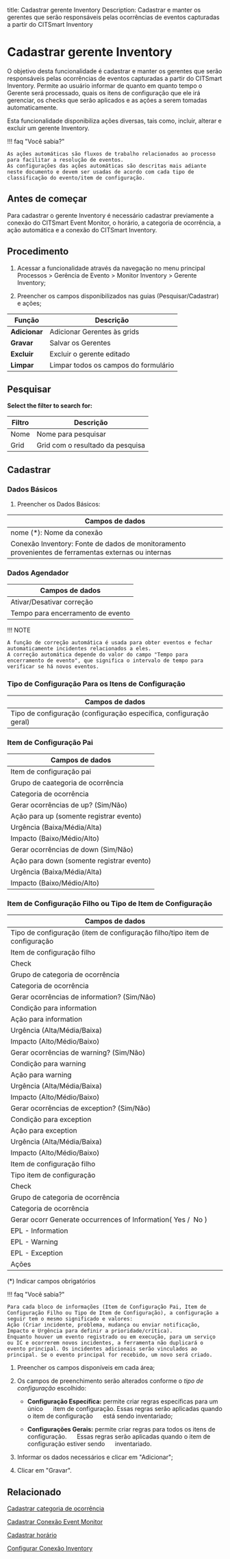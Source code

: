 title: Cadastrar gerente Inventory
Description: Cadastrar e manter os gerentes que serão responsáveis pelas ocorrências de eventos capturadas a partir do CITSmart Inventory
# Cadastrar gerente Inventory

O objetivo desta funcionalidade é cadastrar e manter os gerentes que serão
responsáveis pelas ocorrências de eventos capturadas a partir do CITSmart
Inventory. Permite ao usuário informar de quanto em quanto tempo o Gerente será
processado, quais os itens de configuração que ele irá gerenciar, os checks que
serão aplicados e as ações a serem tomadas automaticamente.

Esta funcionalidade disponibiliza ações diversas, tais como, incluir, alterar e
excluir um gerente Inventory.

!!! faq "Você sabia?"

    As ações automáticas são fluxos de trabalho relacionados ao processo para facilitar a resolução de eventos.  
    As configurações das ações automáticas são descritas mais adiante neste documento e devem ser usadas de acordo com cada tipo de classificação do evento/item de configuração.

Antes de começar
----------------

Para cadastrar o gerente Inventory é necessário cadastrar previamente a conexão
do CITSmart Event Monitor, o horário, a categoria de ocorrência, a ação
automática e a conexão do CITSmart Inventory.

Procedimento
-------------

1.  Acessar a funcionalidade através da navegação no menu principal Processos \>
    Gerência de Evento \> Monitor Inventory \> Gerente Inventory;

2.  Preencher os campos disponibilizados nas guias (Pesquisar/Cadastrar) e ações;

|Função|Descrição|
|------|---------|
|**Adicionar**|Adicionar Gerentes às grids|
|**Gravar**|Salvar os Gerentes|
|**Excluir**|Excluir o gerente editado|
|**Limpar**|Limpar todos os campos do formulário|

Pesquisar
------

**Select the filter to search for:**

|**Filtro**|**Descrição**|
|----------|-------------|
|Nome|Nome para pesquisar|
|Grid|Grid com o resultado da pesquisa|

Cadastrar
--------

### Dados Básicos

1.  Preencher os Dados Básicos:

| **Campos de dados**  |
|----------------------|
| nome (\*): Nome da conexão |
| Conexão Inventory: Fonte de dados de monitoramento provenientes de ferramentas externas ou internas |

### Dados Agendador

| **Campos de dados**        |
|----------------------------|
|Ativar/Desativar correção|
|Tempo para encerramento de evento|

!!! NOTE

    A função de correção automática é usada para obter eventos e fechar automaticamente incidentes relacionados a eles.  
    A correção automática depende do valor do campo "Tempo para encerramento de evento", que significa o intervalo de tempo para verificar se há novos eventos.

### Tipo de Configuração Para os Itens de Configuração

| **Campos de dados**                                          |
|--------------------------------------------------------------|
|Tipo de configuração (configuração específica, configuração geral)|

### Item de Configuração Pai

|**Campos de dados**|
|-------------------|
|Item de configuração pai|
|Grupo de caategoria de ocorrência|
|Categoria de ocorrência|
|Gerar ocorrências de up? (Sim/Não)|
|Ação para up (somente registrar evento)|
|Urgência (Baixa/Média/Alta)|
|Impacto (Baixo/Médio/Alto)|
|Gerar ocorrências de down (Sim/Não)|
|Ação para down (somente registrar evento)|
|Urgência (Baixa/Média/Alta)|
|Impacto (Baixo/Médio/Alto)|

### Item de Configuração Filho ou Tipo de Item de Configuração

|**Campos de dados**|
|-------------------|
|Tipo de configuração (item de configuração filho/tipo item de configuração|
|Item de configuração filho|
|Check|
|Grupo de categoria de ocorrência|
|Categoria de ocorrência|
|Gerar ocorrências de information? (Sim/Não)|
|Condição para information|
|Ação para information|
|Urgência (Alta/Média/Baixa)|
|Impacto (Alto/Médio/Baixo)|
|Gerar ocorrências de warning? (Sim/Não)|
|Condição para warning|
|Ação para warning|
|Urgência (Alta/Média/Baixa)|
|Impacto (Alto/Médio/Baixo)|
|Gerar ocorrências de exception? (Sim/Não)|
|Condição para exception|
|Ação para exception|
|Urgência (Alta/Média/Baixa)|
|Impacto (Alto/Médio/Baixo)|
|Item de configuração filho|
|Tipo item de configuração|
|Check|
|Grupo de categoria de ocorrência|
|Categoria de ocorrência|
|Gerar ocorr Generate occurrences of Information( Yes /  No )                              |
|EPL - Information|
|EPL - Warning|
|EPL - Exception|
|Ações|

(\*) Indicar campos obrigatórios

!!! faq "Você sabia?"

    Para cada bloco de informações (Item de Configuração Pai, Item de Configuração Filho ou Tipo de Item de Configuração), a configuração a seguir tem o mesmo significado e valores:   
    Ação (Criar incidente, problema, mudança ou enviar notificação, Impacto e Urgência para definir a prioridade/crítica).  
    Enquanto houver um evento registrado ou em execução, para um serviço ou IC e ocorrerem novos incidentes, a ferramenta não duplicará o evento principal. Os incidentes adicionais serão vinculados ao principal. Se o evento principal for recebido, um novo será criado.

1.  Preencher os campos disponíveis em cada área;

2.  Os campos de preenchimento serão alterados conforme o *tipo de configuração* escolhido:

    - **Configuração Específica:** permite criar regras específicas para um único
     item de configuração. Essas regras serão aplicadas quando o item de configuração
     está sendo inventariado;

    - **Configurações Gerais:** permite criar regras para todos os itens de configuração.
     Essas regras serão aplicadas quando o item de configuração estiver sendo
     inventariado.

3.  Informar os dados necessários e clicar em "Adicionar";

4.  Clicar em "Gravar".

Relacionado
-----------

[Cadastrar categoria de ocorrência](/pt-br/citsmart-platform-9/processes/event/configuration/register-occurence-category.html)

[Cadastrar Conexão Event Monitor](/pt-br/citsmart-platform-9/processes/event/configuration/register-event-monitor-connection.html)

[Cadastrar horário](/pt-br/citsmart-platform-9/processes/event/configuration/register-time.html)

[Configurar Conexão Inventory](/pt-br/citsmart-platform-9/processes/event/configuration/set-inventory-connection.html)


<!-- !!! tip "About"

    <b>Product/Version:</b> CITSmart | 9.00 &nbsp;&nbsp;
    <b>Updated:</b>01/15/2019 – Anna Martins
